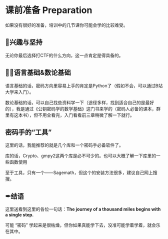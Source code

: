 # 课前准备 Preparation

如果没有很好的准备，培训中的几节课你可能会学的比较难受。

## 🦾兴趣与坚持

无论你最后选择打CTF的什么方向，这一点肯定是得具备的。

## 🐱‍👤语言基础&数论基础

语言基础的话，密码方向里容易上手的肯定是Python了（假如不会，可以通过B站大学来入门）。

数论基础的话，可以自己找些资料学一下（途径多样，找到适合自己的是最好的），我是通过《公钥密码学的数学基础》这门书来学的（密码人必备的课本，群里有这本书），但不用全看完，入门看看前三章稍微了解一下就行。

## 密码手的“工具”

这里的话，我能推荐的就是几个库和一个密码手必备软件了。

库的话，Crypto、gmpy2这两个库是必不可少的。也可以大概了解一下库里的一些函数使用

至于工具，只有一个——Sagemath，但这个的安装方法很多，建议自己网上搜搜。

## ✒结语

这里送看到这里的各位一句话：**The journey of a thousand miles begins with a single step.**

可能 “密码” 学起来是很枯燥，但你如果真能学下去，没准可能学着学着，就会乐在其中。
